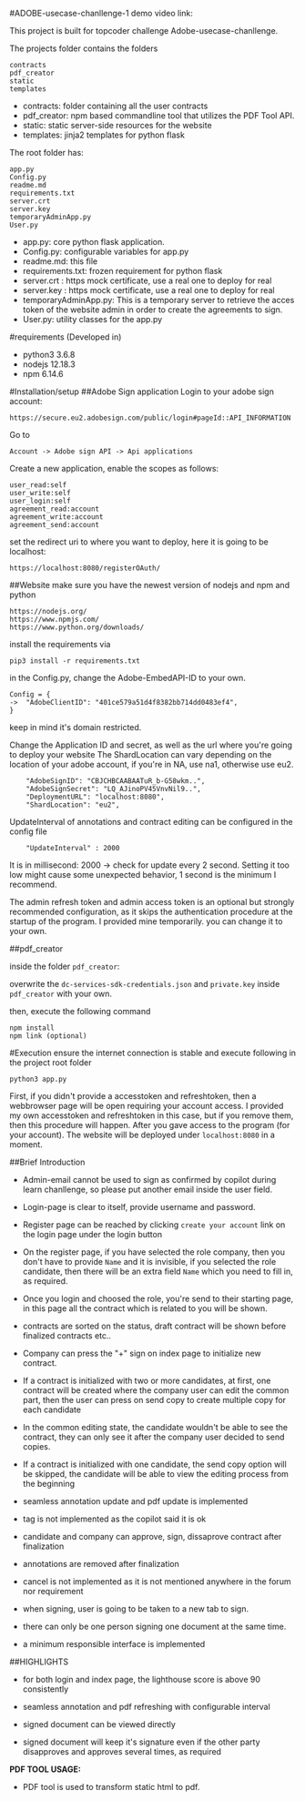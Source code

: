 #ADOBE-usecase-chanllenge-1
demo video link: 

This project is built for topcoder challenge Adobe-usecase-chanllenge.

The projects folder contains the folders
```
contracts
pdf_creator
static
templates
```
- contracts: folder containing all the user contracts
- pdf_creator: npm based commandline tool that utilizes the PDF Tool API.
- static: static server-side resources for the website
- templates: jinja2 templates for python flask

The root folder has:
```
app.py
Config.py
readme.md
requirements.txt
server.crt
server.key
temporaryAdminApp.py
User.py
```
- app.py: core python flask application.
- Config.py: configurable variables for app.py
- readme.md: this file
- requirements.txt: frozen requirement for python flask
- server.crt : https mock certificate, use a real one to deploy for real
- server.key : https mock certificate, use a real one to deploy for real
- temporaryAdminApp.py: This is a temporary server to retrieve the acces token of the website admin in order to create the agreements to sign.
- User.py: utility classes for the app.py

#requirements
(Developed in)
- python3 3.6.8
- nodejs 12.18.3
- npm 6.14.6

#Installation/setup
##Adobe Sign application
Login to your adobe sign account:
```
https://secure.eu2.adobesign.com/public/login#pageId::API_INFORMATION
```
Go to 
```
Account -> Adobe sign API -> Api applications
```
Create a new application, enable the scopes as follows:
```
user_read:self
user_write:self
user_login:self
agreement_read:account
agreement_write:account
agreement_send:account
```
set the redirect uri to where you want to deploy, here it is going to be localhost:
```
https://localhost:8080/registerOAuth/
```

##Website
make sure you have the newest version of nodejs and npm and python
```
https://nodejs.org/
https://www.npmjs.com/
https://www.python.org/downloads/
```

install the requirements via 
```
pip3 install -r requirements.txt
```

in the Config.py, change the Adobe-EmbedAPI-ID to your own.
```
Config = {
->  "AdobeClientID": "401ce579a51d4f8382bb714dd0483ef4",
}
```
keep in mind it's domain restricted.

Change the Application ID and secret, as well as the url where you're going to deploy your website
The ShardLocation can vary depending on the location of your adobe account, if you're in NA, use na1, otherwise use eu2.
```
    "AdobeSignID": "CBJCHBCAABAATuR_b-G58wkm..",
    "AdobeSignSecret": "LQ_AJinoPV45VnvNil9..",
    "DeploymentURL": "localhost:8080",
    "ShardLocation": "eu2",
```

UpdateInterval of annotations and contract editing can be configured in the config file
```
    "UpdateInterval" : 2000
```
It is in millisecond: 2000 -> check for update every 2 second.
Setting it too low might cause some unexpected behavior, 1 second is the minimum I recommend.

The admin refresh token and admin access token is an optional but strongly recommended configuration, 
as it skips the authentication procedure at the startup of the program.
I provided mine temporarily. you can change it to your own.

##pdf_creator

inside the folder `pdf_creator`:

overwrite the `dc-services-sdk-credentials.json` and `private.key` inside `pdf_creator` with your own.

then, execute the following command

```
npm install
npm link (optional)
```

#Execution
ensure the internet connection is stable and execute following in the project root folder

```
python3 app.py
```

First, if you didn't provide a accesstoken and refreshtoken, then a webbrowser page will be open requiring your account access.
I provided my own accesstoken and refreshtoken in this case, but if you remove them, then this procedure will happen.
After you gave access to the program (for your account). The website will be deployed under `localhost:8080` in a moment.


##Brief Introduction
- Admin-email cannot be used to sign as confirmed by copilot during learn chanllenge, so please put another email inside the user field.

- Login-page is clear to itself, provide username and password.

- Register page can be reached by clicking `create your account` link on the login page under the login button

- On the register page, if you have selected the role company, then you don't have to provide `Name` and it is invisible, if you selected the role candidate, then there will be an extra field `Name` which you need to fill in, as required.

- Once you login and choosed the role, you're send to their starting page, in this page all the contract which is related to you will be shown.

- contracts are sorted on the status, draft contract will be shown before finalized contracts etc..

- Company can press the "+" sign on index page to initialize new contract.

- If a contract is initialized with two or more candidates, at first, one contract will be created where the company user can edit the common part, then the user can press on send copy to create multiple copy for each candidate

- In the common editing state, the candidate wouldn't be able to see the contract, they can only see it after the company user decided to send copies.

- If a contract is initialized with one candidate, the send copy option will be skipped, the candidate will be able to view the editing process from the beginning

- seamless annotation update and pdf update is implemented

- tag is not implemented as the copilot said it is ok

- candidate and company can approve, sign, dissaprove contract after finalization

- annotations are removed after finalization

- cancel is not implemented as it is not mentioned anywhere in the forum nor requirement

- when signing, user is going to be taken to a new tab to sign.

- there can only be one person signing one document at the same time.

- a minimum responsible interface is implemented

##HIGHLIGHTS
- for both login and index page, the lighthouse score is above 90 consistently

- seamless annotation and pdf refreshing with configurable interval

- signed document can be viewed directly

- signed document will keep it's signature even if the other party disapproves and approves several times, as required


**PDF TOOL USAGE:**
- PDF tool is used to transform static html to pdf.
